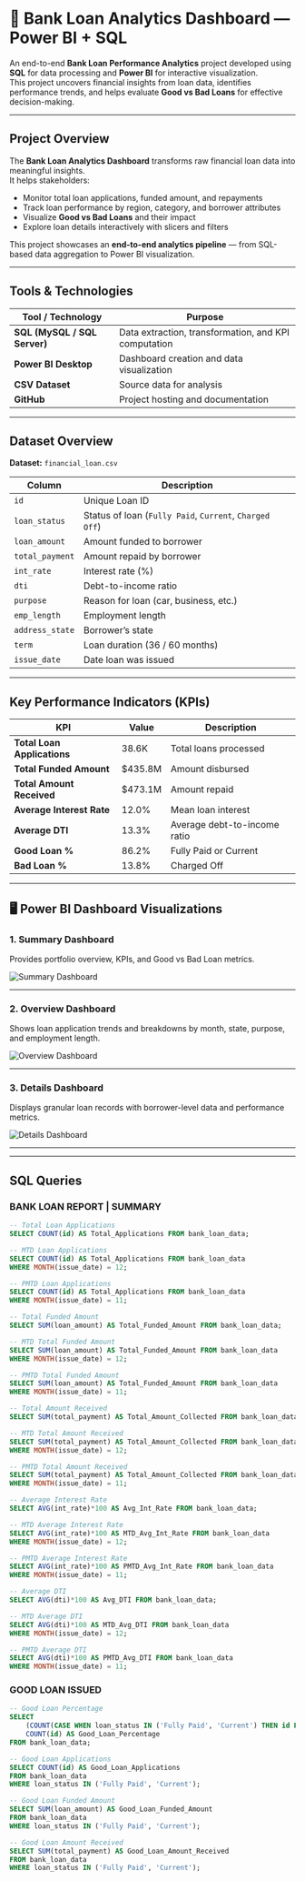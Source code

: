 # 🏦 Bank Loan Analytics Dashboard — Power BI + SQL

An end-to-end **Bank Loan Performance Analytics** project developed using **SQL** for data processing and **Power BI** for interactive visualization.  
This project uncovers financial insights from loan data, identifies performance trends, and helps evaluate **Good vs Bad Loans** for effective decision-making.

---

##  Project Overview

The **Bank Loan Analytics Dashboard** transforms raw financial loan data into meaningful insights.  
It helps stakeholders:
- Monitor total loan applications, funded amount, and repayments  
- Track loan performance by region, category, and borrower attributes  
- Visualize **Good vs Bad Loans** and their impact  
- Explore loan details interactively with slicers and filters

This project showcases an **end-to-end analytics pipeline** — from SQL-based data aggregation to Power BI visualization.

---

##  Tools & Technologies

| Tool / Technology | Purpose |
|--------------------|----------|
| **SQL (MySQL / SQL Server)** | Data extraction, transformation, and KPI computation |
| **Power BI Desktop** | Dashboard creation and data visualization |
| **CSV Dataset** | Source data for analysis |
| **GitHub** | Project hosting and documentation |

---

##  Dataset Overview

**Dataset:** `financial_loan.csv`

| Column | Description |
|---------|-------------|
| `id` | Unique Loan ID |
| `loan_status` | Status of loan (`Fully Paid`, `Current`, `Charged Off`) |
| `loan_amount` | Amount funded to borrower |
| `total_payment` | Amount repaid by borrower |
| `int_rate` | Interest rate (%) |
| `dti` | Debt-to-income ratio |
| `purpose` | Reason for loan (car, business, etc.) |
| `emp_length` | Employment length |
| `address_state` | Borrower’s state |
| `term` | Loan duration (36 / 60 months) |
| `issue_date` | Date loan was issued |

---

##  Key Performance Indicators (KPIs)

| KPI | Value | Description |
|------|-------|-------------|
| **Total Loan Applications** | 38.6K | Total loans processed |
| **Total Funded Amount** | \$435.8M | Amount disbursed |
| **Total Amount Received** | \$473.1M | Amount repaid |
| **Average Interest Rate** | 12.0% | Mean loan interest |
| **Average DTI** | 13.3% | Average debt-to-income ratio |
| **Good Loan %** | 86.2% | Fully Paid or Current |
| **Bad Loan %** | 13.8% | Charged Off |

---

## 🖥 Power BI Dashboard Visualizations

###  1. Summary Dashboard
Provides portfolio overview, KPIs, and Good vs Bad Loan metrics.

![Summary Dashboard](visualization/summary.png)

---

###  2. Overview Dashboard
Shows loan application trends and breakdowns by month, state, purpose, and employment length.

![Overview Dashboard](visualization/overview.png)

---

###  3. Details Dashboard
Displays granular loan records with borrower-level data and performance metrics.

![Details Dashboard](visualization/details.png)

---
---

##  SQL Queries 

###  BANK LOAN REPORT | SUMMARY

```sql
-- Total Loan Applications
SELECT COUNT(id) AS Total_Applications FROM bank_loan_data;

-- MTD Loan Applications
SELECT COUNT(id) AS Total_Applications FROM bank_loan_data
WHERE MONTH(issue_date) = 12;

-- PMTD Loan Applications
SELECT COUNT(id) AS Total_Applications FROM bank_loan_data
WHERE MONTH(issue_date) = 11;

-- Total Funded Amount
SELECT SUM(loan_amount) AS Total_Funded_Amount FROM bank_loan_data;

-- MTD Total Funded Amount
SELECT SUM(loan_amount) AS Total_Funded_Amount FROM bank_loan_data
WHERE MONTH(issue_date) = 12;

-- PMTD Total Funded Amount
SELECT SUM(loan_amount) AS Total_Funded_Amount FROM bank_loan_data
WHERE MONTH(issue_date) = 11;

-- Total Amount Received
SELECT SUM(total_payment) AS Total_Amount_Collected FROM bank_loan_data;

-- MTD Total Amount Received
SELECT SUM(total_payment) AS Total_Amount_Collected FROM bank_loan_data
WHERE MONTH(issue_date) = 12;

-- PMTD Total Amount Received
SELECT SUM(total_payment) AS Total_Amount_Collected FROM bank_loan_data
WHERE MONTH(issue_date) = 11;

-- Average Interest Rate
SELECT AVG(int_rate)*100 AS Avg_Int_Rate FROM bank_loan_data;

-- MTD Average Interest Rate
SELECT AVG(int_rate)*100 AS MTD_Avg_Int_Rate FROM bank_loan_data
WHERE MONTH(issue_date) = 12;

-- PMTD Average Interest Rate
SELECT AVG(int_rate)*100 AS PMTD_Avg_Int_Rate FROM bank_loan_data
WHERE MONTH(issue_date) = 11;

-- Average DTI
SELECT AVG(dti)*100 AS Avg_DTI FROM bank_loan_data;

-- MTD Average DTI
SELECT AVG(dti)*100 AS MTD_Avg_DTI FROM bank_loan_data
WHERE MONTH(issue_date) = 12;

-- PMTD Average DTI
SELECT AVG(dti)*100 AS PMTD_Avg_DTI FROM bank_loan_data
WHERE MONTH(issue_date) = 11;
```

###  GOOD LOAN ISSUED
```sql
-- Good Loan Percentage
SELECT
    (COUNT(CASE WHEN loan_status IN ('Fully Paid', 'Current') THEN id END) * 100.0) /
    COUNT(id) AS Good_Loan_Percentage
FROM bank_loan_data;

-- Good Loan Applications
SELECT COUNT(id) AS Good_Loan_Applications
FROM bank_loan_data
WHERE loan_status IN ('Fully Paid', 'Current');

-- Good Loan Funded Amount
SELECT SUM(loan_amount) AS Good_Loan_Funded_Amount
FROM bank_loan_data
WHERE loan_status IN ('Fully Paid', 'Current');

-- Good Loan Amount Received
SELECT SUM(total_payment) AS Good_Loan_Amount_Received
FROM bank_loan_data
WHERE loan_status IN ('Fully Paid', 'Current');
```
